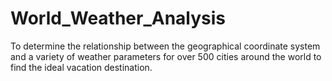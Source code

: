 # World_Weather_Analysis
To determine the relationship between the geographical coordinate system and a variety of weather parameters for over 500 cities around the world to find the ideal vacation destination.
